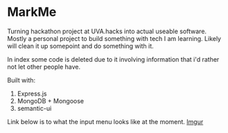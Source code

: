# MarkMe
Turning hackathon project at UVA.hacks into actual useable software. Mostly a personal project to build something with tech I am learning. Likely will clean it up somepoint and do something with it.

In index some code is deleted due to it involving information that i'd rather not let other people have. 

Built with:
  1. Express.js
  2. MongoDB + Mongoose
  3. semantic-ui

Link below is to what the input menu looks like at the moment.
[Imgur](https://i.imgur.com/lO3YuEw.png)

